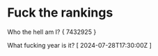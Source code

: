 # Fuck the rankings

Who the hell am I?
{ 7432925 }

What fucking year is it?
[ 2024-07-28T17:30:00Z ]
